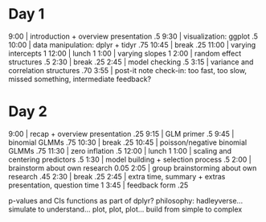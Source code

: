 # Day 1

9:00  | introduction + overview presentation .5
9:30  | visualization: ggplot .5
10:00 | data manipulation: dplyr + tidyr .75
10:45 | break .25
11:00 | varying intercepts 1
12:00 | lunch 1
1:00  | varying slopes 1
2:00  | random effect structures .5
2:30  | break .25
2:45  | model checking .5
3:15  | variance and correlation structures .70
3:55  | post-it note check-in: too fast, too slow, missed something, 
        intermediate feedback?

# Day 2

9:00  | recap + overview presentation .25
9:15  | GLM primer .5
9:45  | binomial GLMMs .75
10:30 | break .25
10:45 | poisson/negative binomial GLMMs .75
11:30 | zero inflation .5
12:00 | lunch 1
1:00  | scaling and centering predictors .5
1:30  | model building + selection process .5
2:00  | brainstorm about own research 0.05
2:05  | group brainstorming about own research .45
2:30  | break .25
2:45  | extra time, summary + extras presentation, question time 1
3:45  | feedback form .25

p-values and CIs
functions as part of dplyr?
philosophy: hadleyverse... simulate to understand... plot, plot, plot... build from simple to complex
